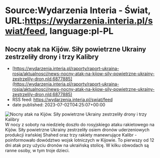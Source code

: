 # Source:Wydarzenia Interia - Świat, URL:https://wydarzenia.interia.pl/swiat/feed, language:pl-PL

## Nocny atak na Kijów. Siły powietrzne Ukrainy zestrzeliły drony i trzy Kalibry
 - [https://wydarzenia.interia.pl/raporty/raport-ukraina-rosja/aktualnosci/news-nocny-atak-na-kijow-sily-powietrzne-ukrainy-zestrzelily-dron,nId,6877885](https://wydarzenia.interia.pl/raporty/raport-ukraina-rosja/aktualnosci/news-nocny-atak-na-kijow-sily-powietrzne-ukrainy-zestrzelily-dron,nId,6877885)
 - RSS feed: https://wydarzenia.interia.pl/swiat/feed
 - date published: 2023-07-02T04:25:07+00:00

<p><a href="https://wydarzenia.interia.pl/raporty/raport-ukraina-rosja/aktualnosci/news-nocny-atak-na-kijow-sily-powietrzne-ukrainy-zestrzelily-dron,nId,6877885"><img align="left" alt="Nocny atak na Kijów. Siły powietrzne Ukrainy zestrzeliły drony i trzy Kalibry" src="https://i.iplsc.com/nocny-atak-na-kijow-sily-powietrzne-ukrainy-zestrzelily-dron/000H7HP3TEG6FN2C-C321.jpg" /></a>W nocy z soboty na niedzielę doszło do rosyjskiego ataku rakietowego na Kijów. Siły powietrzne Ukrainy zestrzeliły osiem dronów uderzeniowych produkcji irańskiej Shahed oraz trzy rakiety manewrujące Kalibr - poinformowało dowództwo wojsk lotniczych w Kijowie. To pierwszy od 12 dni atak przy użyciu dronów na ukraińską stolicę. W kilku obwodach są ranne osoby, w tym troje dzieci.</p><br clear="all" />

